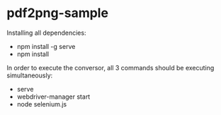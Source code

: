 pdf2png-sample
==============

Installing all dependencies:

* npm install -g serve
* npm install

In order to execute the conversor, all 3 commands should be executing simultaneously:

* serve
* webdriver-manager start
* node selenium.js
